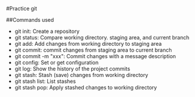 #Practice git

##Commands used
- git init: Create a repository
- git status: Compare working directory. staging area, and current branch
- git add: Add changes from working directory to staging area
- git commit: commit changes from staging area to current branch
- git commit -m "xxx": Commit changes with a message description
- git config: Set or get configuration
- git log: Show the history of the project commits
- git stash: Stash (save) changes from working directory
- git stash list: List stashes
- git stash pop: Apply stashed changes to working directory


